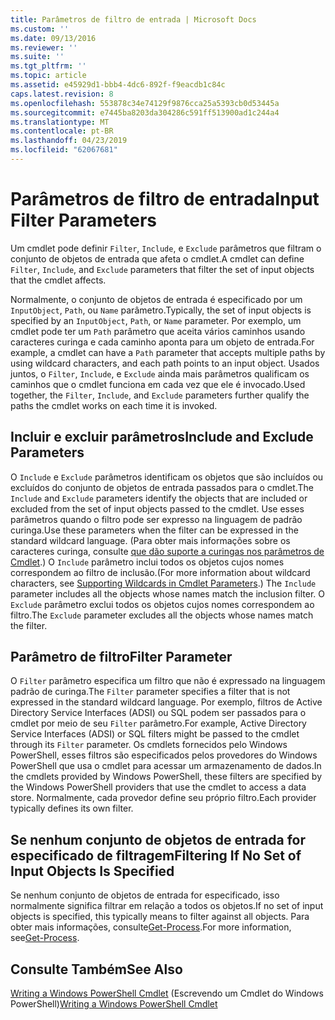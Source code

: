 ```yaml
---
title: Parâmetros de filtro de entrada | Microsoft Docs
ms.custom: ''
ms.date: 09/13/2016
ms.reviewer: ''
ms.suite: ''
ms.tgt_pltfrm: ''
ms.topic: article
ms.assetid: e45929d1-bbb4-4dc6-892f-f9eacdb1c84c
caps.latest.revision: 8
ms.openlocfilehash: 553878c34e74129f9876cca25a5393cb0d53445a
ms.sourcegitcommit: e7445ba8203da304286c591ff513900ad1c244a4
ms.translationtype: MT
ms.contentlocale: pt-BR
ms.lasthandoff: 04/23/2019
ms.locfileid: "62067681"
---
```

# <a name="input-filter-parameters"></a><span data-ttu-id="bb7eb-102">Parâmetros de filtro de entrada</span><span class="sxs-lookup"><span data-stu-id="bb7eb-102">Input Filter Parameters</span></span>

<span data-ttu-id="bb7eb-103">Um cmdlet pode definir `Filter`, `Include`, e `Exclude` parâmetros que filtram o conjunto de objetos de entrada que afeta o cmdlet.</span><span class="sxs-lookup"><span data-stu-id="bb7eb-103">A cmdlet can define `Filter`, `Include`, and `Exclude` parameters that filter the set of input objects that the cmdlet affects.</span></span>

<span data-ttu-id="bb7eb-104">Normalmente, o conjunto de objetos de entrada é especificado por um `InputObject`, `Path`, ou `Name` parâmetro.</span><span class="sxs-lookup"><span data-stu-id="bb7eb-104">Typically, the set of input objects is specified by an `InputObject`, `Path`, or `Name` parameter.</span></span> <span data-ttu-id="bb7eb-105">Por exemplo, um cmdlet pode ter um `Path` parâmetro que aceita vários caminhos usando caracteres curinga e cada caminho aponta para um objeto de entrada.</span><span class="sxs-lookup"><span data-stu-id="bb7eb-105">For example, a cmdlet can have a `Path` parameter that accepts multiple paths by using wildcard characters, and each path points to an input object.</span></span> <span data-ttu-id="bb7eb-106">Usados juntos, o `Filter`, `Include`, e `Exclude` ainda mais parâmetros qualificam os caminhos que o cmdlet funciona em cada vez que ele é invocado.</span><span class="sxs-lookup"><span data-stu-id="bb7eb-106">Used together, the `Filter`, `Include`, and `Exclude` parameters further qualify the paths the cmdlet works on each time it is invoked.</span></span>

## <a name="include-and-exclude-parameters"></a><span data-ttu-id="bb7eb-107">Incluir e excluir parâmetros</span><span class="sxs-lookup"><span data-stu-id="bb7eb-107">Include and Exclude Parameters</span></span>

<span data-ttu-id="bb7eb-108">O `Include` e `Exclude` parâmetros identificam os objetos que são incluídos ou excluídos do conjunto de objetos de entrada passados para o cmdlet.</span><span class="sxs-lookup"><span data-stu-id="bb7eb-108">The `Include` and `Exclude` parameters identify the objects that are included or excluded from the set of input objects passed to the cmdlet.</span></span> <span data-ttu-id="bb7eb-109">Use esses parâmetros quando o filtro pode ser expresso na linguagem de padrão curinga.</span><span class="sxs-lookup"><span data-stu-id="bb7eb-109">Use these parameters when the filter can be expressed in the standard wildcard language.</span></span> <span data-ttu-id="bb7eb-110">(Para obter mais informações sobre os caracteres curinga, consulte [que dão suporte a curingas nos parâmetros de Cmdlet](./supporting-wildcard-characters-in-cmdlet-parameters.md).) O `Include` parâmetro inclui todos os objetos cujos nomes correspondem ao filtro de inclusão.</span><span class="sxs-lookup"><span data-stu-id="bb7eb-110">(For more information about wildcard characters, see [Supporting Wildcards in Cmdlet Parameters](./supporting-wildcard-characters-in-cmdlet-parameters.md).) The `Include` parameter includes all the objects whose names match the inclusion filter.</span></span> <span data-ttu-id="bb7eb-111">O `Exclude` parâmetro exclui todos os objetos cujos nomes correspondem ao filtro.</span><span class="sxs-lookup"><span data-stu-id="bb7eb-111">The `Exclude` parameter excludes all the objects whose names match the filter.</span></span>

## <a name="filter-parameter"></a><span data-ttu-id="bb7eb-112">Parâmetro de filtro</span><span class="sxs-lookup"><span data-stu-id="bb7eb-112">Filter Parameter</span></span>

<span data-ttu-id="bb7eb-113">O `Filter` parâmetro especifica um filtro que não é expressado na linguagem padrão de curinga.</span><span class="sxs-lookup"><span data-stu-id="bb7eb-113">The `Filter` parameter specifies a filter that is not expressed in the standard wildcard language.</span></span> <span data-ttu-id="bb7eb-114">Por exemplo, filtros de Active Directory Service Interfaces (ADSI) ou SQL podem ser passados para o cmdlet por meio de seu `Filter` parâmetro.</span><span class="sxs-lookup"><span data-stu-id="bb7eb-114">For example, Active Directory Service Interfaces (ADSI) or SQL filters might be passed to the cmdlet through its `Filter` parameter.</span></span> <span data-ttu-id="bb7eb-115">Os cmdlets fornecidos pelo Windows PowerShell, esses filtros são especificados pelos provedores do Windows PowerShell que usa o cmdlet para acessar um armazenamento de dados.</span><span class="sxs-lookup"><span data-stu-id="bb7eb-115">In the cmdlets provided by Windows PowerShell, these filters are specified by the Windows PowerShell providers that use the cmdlet to access a data store.</span></span> <span data-ttu-id="bb7eb-116">Normalmente, cada provedor define seu próprio filtro.</span><span class="sxs-lookup"><span data-stu-id="bb7eb-116">Each provider typically defines its own filter.</span></span>

## <a name="filtering-if-no-set-of-input-objects-is-specified"></a><span data-ttu-id="bb7eb-117">Se nenhum conjunto de objetos de entrada for especificado de filtragem</span><span class="sxs-lookup"><span data-stu-id="bb7eb-117">Filtering If No Set of Input Objects Is Specified</span></span>

<span data-ttu-id="bb7eb-118">Se nenhum conjunto de objetos de entrada for especificado, isso normalmente significa filtrar em relação a todos os objetos.</span><span class="sxs-lookup"><span data-stu-id="bb7eb-118">If no set of input objects is specified, this typically means to filter against all objects.</span></span> <span data-ttu-id="bb7eb-119">Para obter mais informações, consulte[Get-Process](/powershell/module/Microsoft.PowerShell.Management/Get-Process).</span><span class="sxs-lookup"><span data-stu-id="bb7eb-119">For more information, see[Get-Process](/powershell/module/Microsoft.PowerShell.Management/Get-Process).</span></span>

## <a name="see-also"></a><span data-ttu-id="bb7eb-120">Consulte Também</span><span class="sxs-lookup"><span data-stu-id="bb7eb-120">See Also</span></span>

<span data-ttu-id="bb7eb-121">[Writing a Windows PowerShell Cmdlet](./writing-a-windows-powershell-cmdlet.md) (Escrevendo um Cmdlet do Windows PowerShell)</span><span class="sxs-lookup"><span data-stu-id="bb7eb-121">[Writing a Windows PowerShell Cmdlet](./writing-a-windows-powershell-cmdlet.md)</span></span>